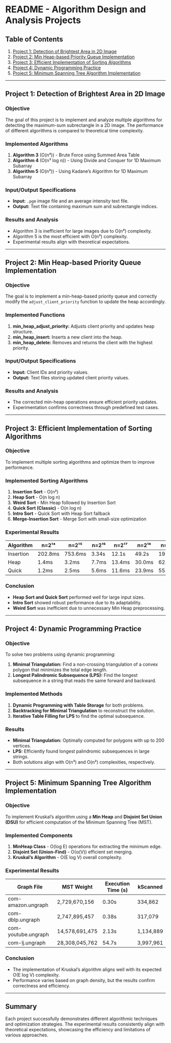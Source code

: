 # README - Algorithm Design and Analysis Projects

## Table of Contents
1. [Project 1: Detection of Brightest Area in 2D Image](#project-1)
2. [Project 2: Min Heap-based Priority Queue Implementation](#project-2)
3. [Project 3: Efficient Implementation of Sorting Algorithms](#project-3)
4. [Project 4: Dynamic Programming Practice](#project-4)
5. [Project 5: Minimum Spanning Tree Algorithm Implementation](#project-5)

---

## Project 1: Detection of Brightest Area in 2D Image

### Objective
The goal of this project is to implement and analyze multiple algorithms for detecting the maximum-sum subrectangle in a 2D image. The performance of different algorithms is compared to theoretical time complexity.

### Implemented Algorithms
1. **Algorithm 3** (O(n⁴)) - Brute Force using Summed Area Table
2. **Algorithm 4** (O(n³ log n)) - Using Divide and Conquer for 1D Maximum Subarray
3. **Algorithm 5** (O(n³)) - Using Kadane’s Algorithm for 1D Maximum Subarray

### Input/Output Specifications
- **Input:** `.pgm` image file and an average intensity text file.
- **Output:** Text file containing maximum sum and subrectangle indices.

### Results and Analysis
- Algorithm 3 is inefficient for large images due to O(n⁴) complexity.
- Algorithm 5 is the most efficient with O(n³) complexity.
- Experimental results align with theoretical expectations.

---

## Project 2: Min Heap-based Priority Queue Implementation

### Objective
The goal is to implement a min-heap-based priority queue and correctly modify the `adjust_client_priority` function to update the heap accordingly.

### Implemented Functions
1. **min_heap_adjust_priority:** Adjusts client priority and updates heap structure.
2. **min_heap_insert:** Inserts a new client into the heap.
3. **min_heap_delete:** Removes and returns the client with the highest priority.

### Input/Output Specifications
- **Input:** Client IDs and priority values.
- **Output:** Text files storing updated client priority values.

### Results and Analysis
- The corrected min-heap operations ensure efficient priority updates.
- Experimentation confirms correctness through predefined test cases.

---

## Project 3: Efficient Implementation of Sorting Algorithms

### Objective
To implement multiple sorting algorithms and optimize them to improve performance.

### Implemented Sorting Algorithms
1. **Insertion Sort** - O(n²)
2. **Heap Sort** - O(n log n)
3. **Weird Sort** - Min Heap followed by Insertion Sort
4. **Quick Sort (Classic)** - O(n log n)
5. **Intro Sort** - Quick Sort with Heap Sort fallback
6. **Merge-Insertion Sort** - Merge Sort with small-size optimization

### Experimental Results
| Algorithm | n=2¹⁴ | n=2¹⁵ | n=2¹⁶ | n=2¹⁷ | n=2¹⁸ | n=2¹⁹ | n=2²⁰ |
|-----------|--------|--------|--------|--------|--------|--------|--------|
| Insertion | 202.8ms | 753.6ms | 3.34s | 12.1s | 49.2s | 195.6s | 781.2s |
| Heap | 1.4ms | 3.2ms | 7.7ms | 13.4ms | 30.0ms | 62.7ms | 141.5ms |
| Quick | 1.2ms | 2.5ms | 5.6ms | 11.6ms | 23.9ms | 55.1ms | 110.7ms |

### Conclusion
- **Heap Sort and Quick Sort** performed well for large input sizes.
- **Intro Sort** showed robust performance due to its adaptability.
- **Weird Sort** was inefficient due to unnecessary Min Heap preprocessing.

---

## Project 4: Dynamic Programming Practice

### Objective
To solve two problems using dynamic programming:
1. **Minimal Triangulation:** Find a non-crossing triangulation of a convex polygon that minimizes the total edge length.
2. **Longest Palindromic Subsequence (LPS):** Find the longest subsequence in a string that reads the same forward and backward.

### Implemented Methods
1. **Dynamic Programming with Table Storage** for both problems.
2. **Backtracking for Minimal Triangulation** to reconstruct the solution.
3. **Iterative Table Filling for LPS** to find the optimal subsequence.

### Results
- **Minimal Triangulation:** Optimally computed for polygons with up to 200 vertices.
- **LPS:** Efficiently found longest palindromic subsequences in large strings.
- Both solutions align with O(n³) and O(n²) complexities, respectively.

---

## Project 5: Minimum Spanning Tree Algorithm Implementation

### Objective
To implement Kruskal’s algorithm using a **Min Heap** and **Disjoint Set Union (DSU)** for efficient computation of the Minimum Spanning Tree (MST).

### Implemented Components
1. **MinHeap Class** - O(log E) operations for extracting the minimum edge.
2. **Disjoint Set (Union-Find)** - O(α(V)) efficient set merging.
3. **Kruskal’s Algorithm** - O(E log V) overall complexity.

### Experimental Results
| Graph File | MST Weight | Execution Time (s) | kScanned |
|------------|------------|------------------|----------|
| com-amazon.ungraph | 2,729,670,156 | 0.30s | 334,862 |
| com-dblp.ungraph | 2,747,895,457 | 0.38s | 317,079 |
| com-youtube.ungraph | 14,578,691,475 | 2.13s | 1,134,889 |
| com-lj.ungraph | 28,308,045,762 | 54.7s | 3,997,961 |

### Conclusion
- The implementation of Kruskal’s algorithm aligns well with its expected O(E log V) complexity.
- Performance varies based on graph density, but the results confirm correctness and efficiency.

---

## Summary
Each project successfully demonstrates different algorithmic techniques and optimization strategies. The experimental results consistently align with theoretical expectations, showcasing the efficiency and limitations of various approaches.

